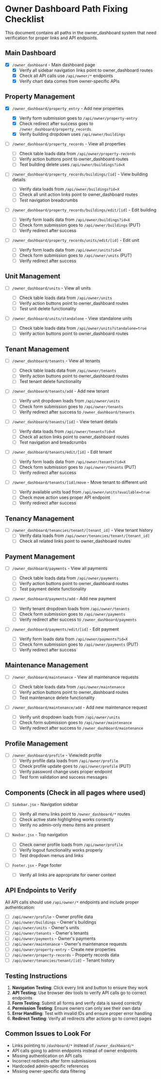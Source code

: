 # Owner Dashboard Path Fixing Checklist

This document contains all paths in the owner_dashboard system that need verification for proper links and API endpoints.

## Main Dashboard

- [x] `/owner_dashboard` - Main dashboard page
  - [x] Verify all sidebar navigation links point to owner_dashboard routes
  - [x] Check all API calls use `/api/owner/*` endpoints
  - [x] Verify chart data comes from owner-specific APIs

## Property Management

- [x] `/owner_dashboard/property_entry` - Add new properties

  - [x] Verify form submission goes to `/api/owner/property-entry`
  - [x] Check redirect after success goes to `/owner_dashboard/property_records`
  - [x] Verify building dropdown uses `/api/owner/buildings`

- [ ] `/owner_dashboard/property_records` - View all properties

  - [ ] Check table loads data from `/api/owner/property-records`
  - [ ] Verify action buttons point to owner_dashboard routes
  - [ ] Test building delete uses `/api/owner/buildings?id=X`

- [ ] `/owner_dashboard/property_records/buildings/[id]` - View building details

  - [ ] Verify data loads from `/api/owner/buildings?id=X`
  - [ ] Check all unit action links point to owner_dashboard routes
  - [ ] Test navigation breadcrumbs

- [ ] `/owner_dashboard/property_records/buildings/edit/[id]` - Edit building

  - [ ] Verify form loads data from `/api/owner/buildings?id=X`
  - [ ] Check form submission goes to `/api/owner/buildings` (PUT)
  - [ ] Verify redirect after success

- [ ] `/owner_dashboard/property_records/units/edit/[id]` - Edit unit
  - [ ] Verify form loads data from `/api/owner/units?id=X`
  - [ ] Check form submission goes to `/api/owner/units` (PUT)
  - [ ] Verify redirect after success

## Unit Management

- [ ] `/owner_dashboard/units` - View all units

  - [ ] Check table loads data from `/api/owner/units`
  - [ ] Verify action buttons point to owner_dashboard routes
  - [ ] Test unit delete functionality

- [ ] `/owner_dashboard/units/standalone` - View standalone units
  - [ ] Check table loads data from `/api/owner/units?standalone=true`
  - [ ] Verify action buttons point to owner_dashboard routes

## Tenant Management

- [ ] `/owner_dashboard/tenants` - View all tenants

  - [ ] Check table loads data from `/api/owner/tenants`
  - [ ] Verify action buttons point to owner_dashboard routes
  - [ ] Test tenant delete functionality

- [ ] `/owner_dashboard/tenants/add` - Add new tenant

  - [ ] Verify unit dropdown loads from `/api/owner/units`
  - [ ] Check form submission goes to `/api/owner/tenants`
  - [ ] Verify redirect after success to `/owner_dashboard/tenants`

- [ ] `/owner_dashboard/tenants/[id]` - View tenant details

  - [ ] Verify data loads from `/api/owner/tenants?id=X`
  - [ ] Check all action links point to owner_dashboard routes
  - [ ] Test navigation and breadcrumbs

- [ ] `/owner_dashboard/tenants/edit/[id]` - Edit tenant

  - [ ] Verify form loads data from `/api/owner/tenants?id=X`
  - [ ] Check form submission goes to `/api/owner/tenants` (PUT)
  - [ ] Verify redirect after success

- [ ] `/owner_dashboard/tenants/[id]/move` - Move tenant to different unit
  - [ ] Verify available units load from `/api/owner/units?available=true`
  - [ ] Check move action uses proper API endpoint
  - [ ] Verify redirect after success

## Tenancy Management

- [ ] `/owner_dashboard/tenancies/tenant/[tenant_id]` - View tenant history
  - [ ] Verify data loads from `/api/owner/tenancies/tenant/[tenant_id]`
  - [ ] Check all related links point to owner_dashboard routes

## Payment Management

- [ ] `/owner_dashboard/payments` - View all payments

  - [ ] Check table loads data from `/api/owner/payments`
  - [ ] Verify action buttons point to owner_dashboard routes
  - [ ] Test payment delete functionality

- [ ] `/owner_dashboard/payments/add` - Add new payment

  - [ ] Verify tenant dropdown loads from `/api/owner/tenants`
  - [ ] Check form submission goes to `/api/owner/payments`
  - [ ] Verify redirect after success to `/owner_dashboard/payments`

- [ ] `/owner_dashboard/payments/edit/[id]` - Edit payment
  - [ ] Verify form loads data from `/api/owner/payments?id=X`
  - [ ] Check form submission goes to `/api/owner/payments` (PUT)
  - [ ] Verify redirect after success

## Maintenance Management

- [ ] `/owner_dashboard/maintenance` - View all maintenance requests

  - [ ] Check table loads data from `/api/owner/maintenance`
  - [ ] Verify action buttons point to owner_dashboard routes
  - [ ] Test maintenance delete functionality

- [ ] `/owner_dashboard/maintenance/add` - Add new maintenance request
  - [ ] Verify unit dropdown loads from `/api/owner/units`
  - [ ] Check form submission goes to `/api/owner/maintenance`
  - [ ] Verify redirect after success to `/owner_dashboard/maintenance`

## Profile Management

- [ ] `/owner_dashboard/profile` - View/edit profile
  - [ ] Verify profile data loads from `/api/owner/profile`
  - [ ] Check profile update goes to `/api/owner/profile` (PUT)
  - [ ] Verify password change uses proper endpoint
  - [ ] Test form validation and success messages

## Components (Check in all pages where used)

- [ ] `Sidebar.jsx` - Navigation sidebar

  - [ ] Verify all menu links point to `/owner_dashboard/*` routes
  - [ ] Check active state highlighting works correctly
  - [ ] Verify no admin-only menu items are present

- [ ] `Navbar.jsx` - Top navigation

  - [ ] Check owner profile loads from `/api/owner/profile`
  - [ ] Verify logout functionality works properly
  - [ ] Test dropdown menus and links

- [ ] `Footer.jsx` - Page footer
  - [ ] Verify all links are appropriate for owner context

## API Endpoints to Verify

All API calls should use `/api/owner/*` endpoints and include proper authentication:

- [ ] `/api/owner/profile` - Owner profile data
- [ ] `/api/owner/buildings` - Owner's buildings
- [ ] `/api/owner/units` - Owner's units
- [ ] `/api/owner/tenants` - Owner's tenants
- [ ] `/api/owner/payments` - Owner's payments
- [ ] `/api/owner/maintenance` - Owner's maintenance requests
- [ ] `/api/owner/property-entry` - Create new properties
- [ ] `/api/owner/property-records` - Property records data
- [ ] `/api/owner/tenancies/tenant/[id]` - Tenant history

## Testing Instructions

1. **Navigation Testing**: Click every link and button to ensure they work
2. **API Testing**: Use browser dev tools to verify API calls go to correct endpoints
3. **Form Testing**: Submit all forms and verify data is saved correctly
4. **Permission Testing**: Ensure owners can only see their own data
5. **Error Handling**: Test with invalid IDs and ensure proper error handling
6. **Redirect Testing**: Verify all redirects after actions go to correct pages

## Common Issues to Look For

- Links pointing to `/dashboard/*` instead of `/owner_dashboard/*`
- API calls going to admin endpoints instead of owner endpoints
- Missing authentication on API calls
- Incorrect redirects after form submissions
- Hardcoded admin-specific references
- Missing owner-specific data filtering
